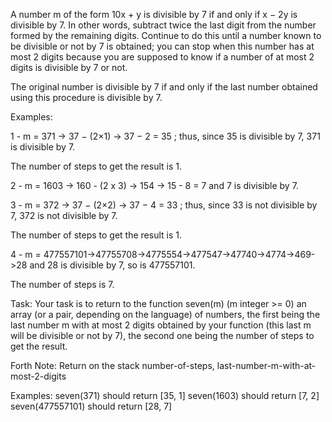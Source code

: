 A number m of the form 10x + y is divisible by 7 if and only if x − 2y is divisible by 7. In other words, subtract twice the last digit from the number formed by the remaining digits. Continue to do this until a number known to be divisible or not by 7 is obtained; you can stop when this number has at most 2 digits because you are supposed to know if a number of at most 2 digits is divisible by 7 or not.

The original number is divisible by 7 if and only if the last number obtained using this procedure is divisible by 7.

Examples:

1 - m = 371 -> 37 − (2×1) -> 37 − 2 = 35 ; thus, since 35 is divisible by 7, 371 is divisible by 7.

The number of steps to get the result is 1.

2 - m = 1603 -> 160 - (2 x 3) -> 154 -> 15 - 8 = 7 and 7 is divisible by 7.

3 - m = 372 -> 37 − (2×2) -> 37 − 4 = 33 ; thus, since 33 is not divisible by 7, 372 is not divisible by 7.

The number of steps to get the result is 1.

4 - m = 477557101->47755708->4775554->477547->47740->4774->469->28 and 28 is divisible by 7, so is 477557101.

The number of steps is 7.

Task:
Your task is to return to the function seven(m) (m integer >= 0) an array (or a pair, depending on the language) of numbers, the first being the last number m with at most 2 digits obtained by your function (this last m will be divisible or not by 7), the second one being the number of steps to get the result.

Forth Note:
Return on the stack number-of-steps, last-number-m-with-at-most-2-digits

Examples:
seven(371) should return [35, 1]
seven(1603) should return [7, 2]
seven(477557101) should return [28, 7]